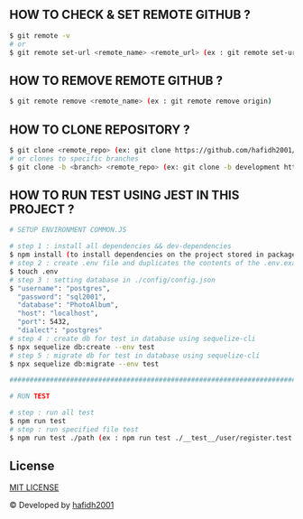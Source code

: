 ## HOW TO CHECK & SET REMOTE GITHUB ?

```bash
$ git remote -v
# or
$ git remote set-url <remote_name> <remote_url> (ex : git remote set-url origin https://github.com/hafidh2001/Hactiv8_Final_Project-4.git)
```

## HOW TO REMOVE REMOTE GITHUB ?

```bash
$ git remote remove <remote_name> (ex : git remote remove origin)
```

## HOW TO CLONE REPOSITORY ?

```bash
$ git clone <remote_repo> (ex: git clone https://github.com/hafidh2001/Hactiv8_Final_Project-4.git)
# or clones to specific branches
$ git clone -b <branch> <remote_repo> (ex: git clone -b development https://github.com/hafidh2001/Hactiv8_Final_Project-4.git)
```

## HOW TO RUN TEST USING JEST IN THIS PROJECT ?

```bash
# SETUP ENVIRONMENT COMMON.JS

# step 1 : install all dependencies && dev-dependencies
$ npm install (to install dependencies on the project stored in package.json)
# step 2 : create .env file and duplicates the contents of the .env.example
$ touch .env 
# step 3 : setting database in ./config/config.json
$ "username": "postgres",
  "password": "sql2001",
  "database": "PhotoAlbum",
  "host": "localhost",
  "port": 5432,
  "dialect": "postgres"
# step 4 : create db for test in database using sequelize-cli
$ npx sequelize db:create --env test
# step 5 : migrate db for test in database using sequelize-cli
$ npx sequelize db:migrate --env test

##########################################################################################

# RUN TEST

# step : run all test
$ npm run test
# step : run specified file test
$ npm run test ./path (ex : npm run test ./__test__/user/register.test.js)
```

## License

[MIT LICENSE](./LICENSE)

© Developed by [hafidh2001](https://github.com/hafidh2001)
